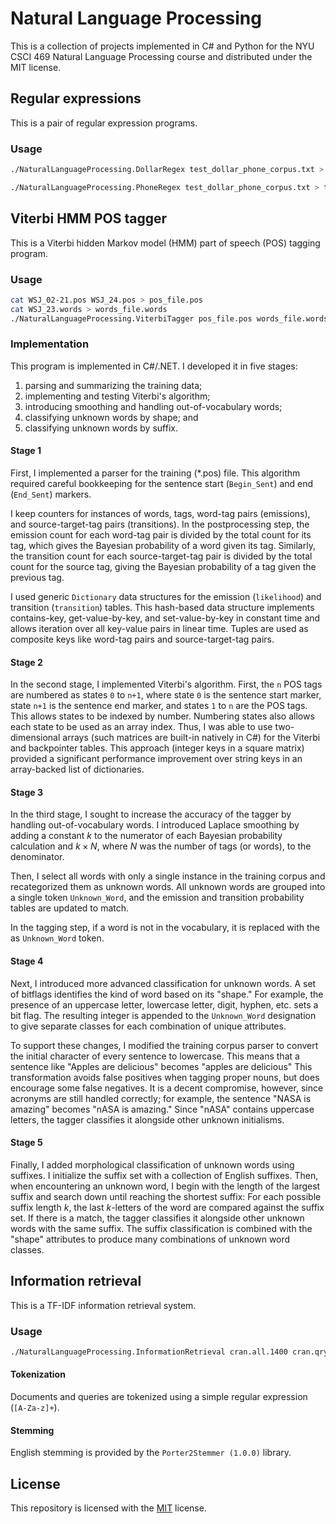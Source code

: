 # Natural Language Processing

This is a collection of projects implemented in C\# and Python for the NYU CSCI
469 Natural Language Processing course and distributed under the MIT license.

## Regular expressions

This is a pair of regular expression programs.

### Usage

```sh
./NaturalLanguageProcessing.DollarRegex test_dollar_phone_corpus.txt > dollar_output.txt
```

```sh
./NaturalLanguageProcessing.PhoneRegex test_dollar_phone_corpus.txt > telephone_output.txt
```

## Viterbi HMM POS tagger

This is a Viterbi hidden Markov model (HMM) part of speech (POS) tagging
program.

### Usage

```sh
cat WSJ_02-21.pos WSJ_24.pos > pos_file.pos
cat WSJ_23.words > words_file.words
./NaturalLanguageProcessing.ViterbiTagger pos_file.pos words_file.words > submission.pos
```

### Implementation

This program is implemented in C\#/.NET. I developed it in five stages:

1. parsing and summarizing the training data;
2. implementing and testing Viterbi's algorithm;
3. introducing smoothing and handling out-of-vocabulary words;
4. classifying unknown words by shape; and
5. classifying unknown words by suffix.

#### Stage 1

First, I implemented a parser for the training (*.pos) file. This algorithm
required careful bookkeeping for the sentence start (`Begin_Sent`) and end
(`End_Sent`) markers.

I keep counters for instances of words, tags, word-tag pairs (emissions), and
source-target-tag pairs (transitions). In the postprocessing step, the
emission count for each word-tag pair is divided by the total count for its tag,
which gives the Bayesian probability of a word given its tag. Similarly, the
transition count for each source-target-tag pair is divided by the total count
for the source tag, giving the Bayesian probability of a tag given the previous
tag.

I used generic `Dictionary` data structures for the emission (`likelihood`) and
transition (`transition`) tables. This hash-based data structure implements
contains-key, get-value-by-key, and set-value-by-key in constant time and allows
iteration over all key-value pairs in linear time. Tuples are used as composite
keys like word-tag pairs and source-target-tag pairs.

#### Stage 2

In the second stage, I implemented Viterbi's algorithm. First, the `n` POS tags
are numbered as states `0` to `n+1`, where state `0` is the sentence start
marker, state `n+1` is the sentence end marker, and states `1` to `n` are the
POS tags. This allows states to be indexed by number. Numbering states also
allows each state to be used as an array index. Thus, I was able to use
two-dimensional arrays (such matrices are built-in natively in C\#) for the
Viterbi and backpointer tables. This approach (integer keys in a square matrix)
provided a significant performance improvement over string keys in an
array-backed list of dictionaries.

#### Stage 3

In the third stage, I sought to increase the accuracy of the tagger by handling
out-of-vocabulary words. I introduced Laplace smoothing by adding a constant
$k$ to the numerator of each Bayesian probability calculation and $k\times N$,
where $N$ was the number of tags (or words), to the denominator.

Then, I select all words with only a single instance in the training corpus and
recategorized them as unknown words. All unknown words are grouped into a single
token `Unknown_Word`, and the emission and transition probability tables are
updated to match.

In the tagging step, if a word is not in the vocabulary, it is replaced with the
as `Unknown_Word` token.

#### Stage 4

Next, I introduced more advanced classification for unknown words. A set of
bitflags identifies the kind of word based on its "shape." For example, the
presence of an uppercase letter, lowercase letter, digit, hyphen, etc. sets a
bit flag. The resulting integer is appended to the `Unknown_Word` designation
to give separate classes for each combination of unique attributes.

To support these changes, I modified the training corpus parser to convert
the initial character of every sentence to lowercase. This means that a sentence
like "Apples are delicious" becomes "apples are delicious" This transformation
avoids false positives when tagging proper nouns, but does encourage some false
negatives. It is a decent compromise, however, since acronyms are still handled
correctly; for example, the sentence "NASA is amazing" becomes "nASA is
amazing." Since "nASA" contains uppercase letters, the tagger classifies it
alongside other unknown initialisms.

#### Stage 5

Finally, I added morphological classification of unknown words using suffixes.
I initialize the suffix set with a collection of English suffixes. Then, when
encountering an unknown word, I begin with the length of the largest suffix and
search down until reaching the shortest suffix: For each possible suffix length
$k$, the last $k$-letters of the word are compared against the suffix set. If
there is a match, the tagger classifies it alongside other unknown words with
the same suffix. The suffix classification is combined with the "shape"
attributes to produce many combinations of unknown word classes.

## Information retrieval

This is a TF-IDF information retrieval system.

### Usage

```sh
./NaturalLanguageProcessing.InformationRetrieval cran.all.1400 cran.qry
```

#### Tokenization

Documents and queries are tokenized using a simple regular expression
(`[A-Za-z]+`).

#### Stemming

English stemming is provided by the `Porter2Stemmer (1.0.0)` library.

## License

This repository is licensed with the [MIT](LICENSE.txt) license.
